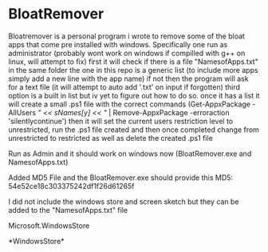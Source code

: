 # BloatRemover
Bloatremover is a personal program i wrote to remove some of the bloat apps that come pre installed with windows.
  Specifically one run as administrator (probably wont work on windows if compilled with g++ on linux, will attempt to fix)
  first it will check if there is a file "NamesofApps.txt" in the same folder the one in this repo is a generic list (to include more apps simply add a new line with the app name)
  if not then the program will ask for a text file (it will attempt to auto add '.txt' on input if forgotten) third option is a built in list but iv yet to figure out how to do so.
  once it has a list it will create a small .ps1 file with the correct commands (Get-AppxPackage -AllUsers *" << sNames[y] << "* | Remove-AppxPackage -erroraction 'silentlycontinue')
  then it will set the current users restriction level to unrestricted, run the .ps1 file created and then once completed change from unrestricted to restricted as well as delete the created .ps1 file

Run as Admin and it should work on windows now (BloatRemover.exe and NamesofApps.txt) 

Added MD5 File and the BloatRemover.exe should provide this MD5: 54e52ce18c303375242df1f26d61265f

I did not include the windows store and screen sketch but they can be added to the "NamesofApps.txt" file

Microsoft.WindowsStore

\*WindowsStore\*

